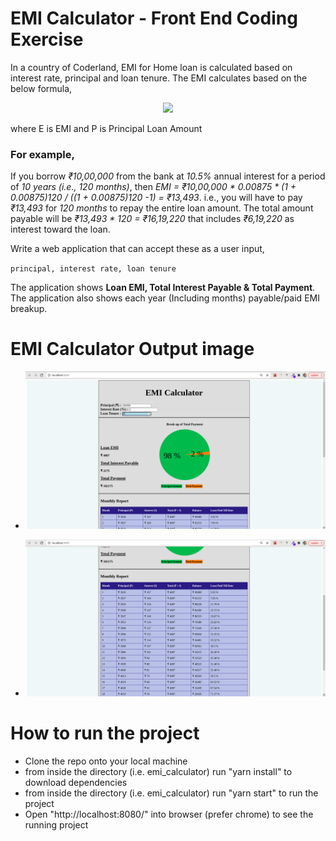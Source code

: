 # EMI Calculator - Front End Coding Exercise

In a country of Coderland, EMI for Home loan is calculated based on interest rate, principal and loan tenure. The EMI calculates based on the below formula,

<p align="center">
  <img src="https://emicalculator.net/wp-content/uploads/emiformula.png">
</p>

where E is EMI and P is Principal Loan Amount

### **For example,**

If you borrow _₹10,00,000_ from the bank at _10.5%_ annual interest for a period of _10 years (i.e., 120 months)_, then _EMI = ₹10,00,000 * 0.00875 * (1 + 0.00875)120 / ((1 + 0.00875)120 -1) = ₹13,493_. i.e., you will have to pay _₹13,493_ for _120 months_ to repay the entire loan amount. The total amount payable will be _₹13,493 \* 120 = ₹16,19,220_ that includes _₹6,19,220_ as interest toward the loan.

Write a web application that can accept these as a user input,

`principal, interest rate, loan tenure`

The application shows **Loan EMI, Total Interest Payable & Total Payment**. The application also shows each year (Including months) payable/paid EMI breakup.

# EMI Calculator Output image

- <p align="center">
    <img src="https://github.com/Arun70/emi_calculator/blob/master/a1.png">
  </p>
- <p align="center">
    <img src="https://github.com/Arun70/emi_calculator/blob/master/a2.png">
  </p>

# How to run the project

- Clone the repo onto your local machine
- from inside the directory (i.e. emi_calculator) run "yarn install" to download dependencies
- from inside the directory (i.e. emi_calculator) run "yarn start" to run the project
- Open "http://localhost:8080/" into browser (prefer chrome) to see the running project
